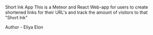 Short lnk App
This is a Meteor and React Web-app for users to create shortened links for their URL's and track the amount of visitors to that "Short lnk"

Author - Eliya Elon
